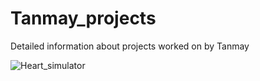 # Tanmay_projects
Detailed information about projects worked on by Tanmay

![Heart_simulator](https://user-images.githubusercontent.com/79064914/161505329-39398511-fc8f-49d6-b117-3bc40d30be7e.gif)
